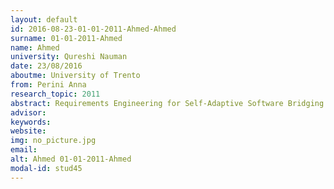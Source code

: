 ```yaml
---
layout: default 
id: 2016-08-23-01-01-2011-Ahmed-Ahmed
surname: 01-01-2011-Ahmed
name: Ahmed
university: Qureshi Nauman
date: 23/08/2016
aboutme: University of Trento
from: Perini Anna
research_topic: 2011
abstract: Requirements Engineering for Self-Adaptive Software Bridging the Gap Between Design-Time and Run-Time
advisor: 
keywords: 
website: 
img: no_picture.jpg
email: 
alt: Ahmed 01-01-2011-Ahmed
modal-id: stud45
---
```

